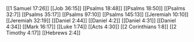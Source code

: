 [[1 Samuel 17:26]]
[[Job 36:15]]
[[Psalms 18:48]]
[[Psalms 18:50]]
[[Psalms 32:7]]
[[Psalms 35:17]]
[[Psalms 97:10]]
[[Psalms 145:13]]
[[Jeremiah 10:10]]
[[Jeremiah 32:19]]
[[Daniel 2:44]]
[[Daniel 4:2]]
[[Daniel 4:31]]
[[Daniel 4:34]]
[[Mark 16:17]]
[[Luke 1:74]]
[[Acts 4:30]]
[[2 Corinthians 1:8]]
[[2 Timothy 4:17]]
[[Hebrews 2:4]]
